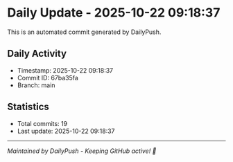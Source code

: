 # Daily Update - 2025-10-22 09:18:37

This is an automated commit generated by DailyPush.

## Daily Activity
- Timestamp: 2025-10-22 09:18:37
- Commit ID: 67ba35fa
- Branch: main

## Statistics
- Total commits: 19
- Last update: 2025-10-22 09:18:37

---
*Maintained by DailyPush - Keeping GitHub active! 🚀*
